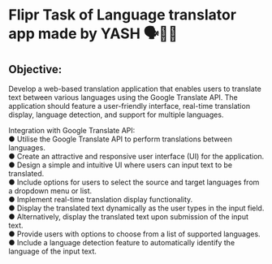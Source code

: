 # Flipr Task of Language translator app made by YASH  🗣️🔁🔠

## Objective:
Develop a web-based translation application that enables users to
translate text between various languages using the Google Translate API.
The application should feature a user-friendly interface, real-time
translation display, language detection, and support for multiple
languages.

Integration with Google Translate API: <br />
● Utilise the Google Translate API to perform translations
between languages. <br />
● Create an attractive and responsive user interface (UI) for the
application. <br />
● Design a simple and intuitive UI where users can input text to
be translated. <br />
● Include options for users to select the source and target
languages from a dropdown menu or list. <br />
● Implement real-time translation display functionality. <br />
● Display the translated text dynamically as the user types in the
input field. <br />
● Alternatively, display the translated text upon submission of
the input text. <br />
● Provide users with options to choose from a list of supported
languages. <br />
● Include a language detection feature to automatically identify
the language of the input text. <br />
